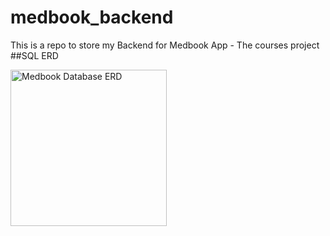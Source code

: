 # medbook_backend
This is a repo to store my Backend for Medbook App - The courses project
##SQL ERD


<img src="https://github.com/7thang1/medbook_backend/assets/80353511/076f269d-5222-4ecf-a62b-5a3afea17932" alt="Medbook Database ERD" width="250" />
